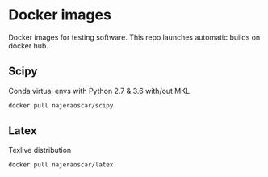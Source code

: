 # Docker images

Docker images for testing software. This repo launches automatic builds on
docker hub.

## Scipy

Conda virtual envs with Python 2.7 & 3.6 with/out MKL

```bash
docker pull najeraoscar/scipy
```

## Latex

Texlive distribution

```bash
docker pull najeraoscar/latex
```

